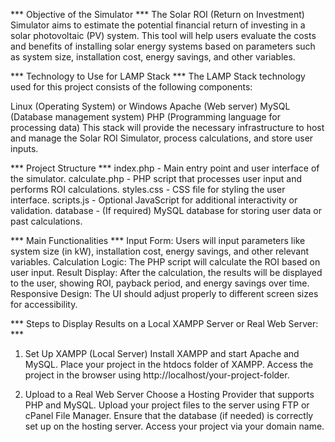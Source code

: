 *** Objective of the Simulator ***
The Solar ROI (Return on Investment) Simulator aims to estimate the potential financial return of investing in a solar photovoltaic (PV) system. This tool will help users evaluate the costs and benefits of installing solar energy systems based on parameters such as system size, installation cost, energy savings, and other variables.


*** Technology to Use for LAMP Stack ***
The LAMP Stack technology used for this project consists of the following components:

Linux (Operating System) or Windows
Apache (Web server)
MySQL (Database management system)
PHP (Programming language for processing data)
This stack will provide the necessary infrastructure to host and manage the Solar ROI Simulator, process calculations, and store user inputs.

*** Project Structure ***
index.php - Main entry point and user interface of the simulator.
calculate.php - PHP script that processes user input and performs ROI calculations.
styles.css - CSS file for styling the user interface.
scripts.js - Optional JavaScript for additional interactivity or validation.
database - (If required) MySQL database for storing user data or past calculations.

*** Main Functionalities ***
Input Form: Users will input parameters like system size (in kW), installation cost, energy savings, and other relevant variables.
Calculation Logic: The PHP script will calculate the ROI based on user input.
Result Display: After the calculation, the results will be displayed to the user, showing ROI, payback period, and energy savings over time.
Responsive Design: The UI should adjust properly to different screen sizes for accessibility.

*** Steps to Display Results on a Local XAMPP Server or Real Web Server: ***
1. Set Up XAMPP (Local Server)
Install XAMPP and start Apache and MySQL.
Place your project in the htdocs folder of XAMPP.
Access the project in the browser using http://localhost/your-project-folder.

3. Upload to a Real Web Server
Choose a Hosting Provider that supports PHP and MySQL.
Upload your project files to the server using FTP or cPanel File Manager.
Ensure that the database (if needed) is correctly set up on the hosting server.
Access your project via your domain name.

